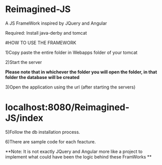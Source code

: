 # Reimagined-JS
A JS FrameWork inspired by JQuery and Angular
 
 
 Required:
 Install java-derby and tomcat
 
 

#HOW TO USE THE FRAMEWORK

1)Copy paste the entire folder in Webapps folder of your tomcat


2)Start the server 

**Please note that in whichever the folder you will  open the folder, in that folder the database will be created**

3)Open the application using the url (after starting the servers)
# localhost:8080/Reimagined-JS/index

5)Follow the db installation process.

6)There are sample code for each feacture.







**Note: It is not exactly JQuery and Angular more like a project to implement what could have been the logic behind these FramWorks
**

